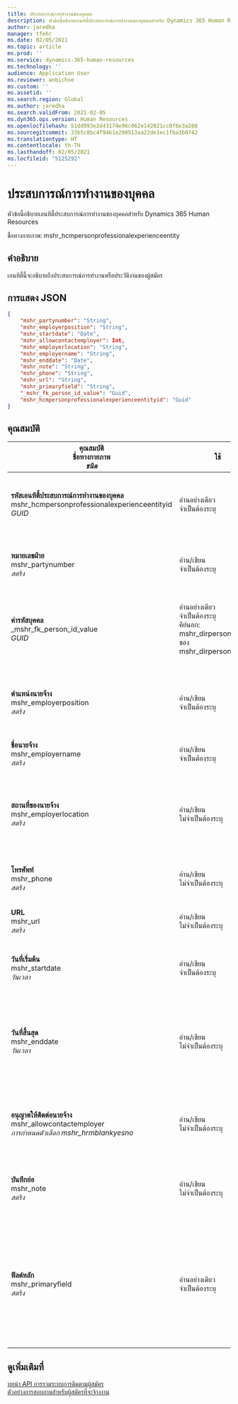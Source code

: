 ```yaml
---
title: ประสบการณ์การทำงานของบุคคล
description: หัวข้อนี้อธิบายเอนทิตี้ประสบการณ์การทำงานของบุคคลสำหรับ Dynamics 365 Human Resources
author: jaredha
manager: tfehr
ms.date: 02/05/2021
ms.topic: article
ms.prod: ''
ms.service: dynamics-365-human-resources
ms.technology: ''
audience: Application User
ms.reviewer: anbichse
ms.custom: ''
ms.assetid: ''
ms.search.region: Global
ms.author: jaredha
ms.search.validFrom: 2021-02-05
ms.dyn365.ops.version: Human Resources
ms.openlocfilehash: 51dd993e2d43174e96c062e142021cc0f6e3a288
ms.sourcegitcommit: 33b5c8bc4f9461e290513aa22de1ec1fba3b0742
ms.translationtype: HT
ms.contentlocale: th-TH
ms.lasthandoff: 02/05/2021
ms.locfileid: "5125292"
---
```

# <a name="person-professional-experience"></a>ประสบการณ์การทำงานของบุคคล

หัวข้อนี้อธิบายเอนทิตี้ประสบการณ์การทำงานของบุคคลสำหรับ Dynamics 365 Human Resources

ชื่อทางกายภาพ: mshr_hcmpersonprofessionalexperienceentity

## <a name="description"></a>คำอธิบาย

เอนทิตี้นี้จะอธิบายถึงประสบการณ์การทำงานหรือประวัติงานของผู้สมัคร

## <a name="json-representation"></a>การแสดง JSON

```json
{
    "mshr_partynumber": "String",
    "mshr_employerposition": "String",
    "mshr_startdate": "Date",
    "mshr_allowcontactemployer": Int,
    "mshr_employerlocation": "String",
    "mshr_employername": "String",
    "mshr_enddate": "Date",
    "mshr_note": "String",
    "mshr_phone": "String",
    "mshr_url": "String",
    "mshr_primaryfield": "String",
    "_mshr_fk_person_id_value": "Guid",
    "mshr_hcmpersonprofessionalexperienceentityid": "Guid"
}
```

## <a name="properties"></a>คุณสมบัติ

| คุณสมบัติ<br>**ชื่อทางกายภาพ**<br>**_ชนิด_** | ใช้ | คำอธิบาย |
| --- | --- | --- |
| **รหัสเอนทิตี้ประสบการณ์การทำงานของบุคคล**<br>mshr_hcmpersonprofessionalexperienceentityid<br>*GUID* | อ่านอย่างเดียว<br>จำเป็นต้องระบุ | ตัวระบุเฉพาะที่ระบบสร้างขึ้นสำหรับบันทึกเอนทิตี้ |
| **หมายเลขฝ่าย**<br>mshr_partynumber<br>*สตริง* | อ่าน/เขียน<br>จำเป็นต้องระบุ | ตัวระบุเฉพาะของเรกคอร์ดบุคคลสำหรับผู้สมัคร |
| **ค่ารหัสบุคคล**<br>_mshr_fk_person_id_value<br>*GUID* | อ่านอย่างเดียว<br>จำเป็นต้องระบุ<br>คีย์นอก: mshr_dirpersonentityid ของ mshr_dirpersonentity | ตัวระบุเฉพาะที่ระบบสร้างขึ้นสำหรับเรกคอร์ดเอนทิตี้บุคคล |
| **ตําแหน่งนายจ้าง**<br>mshr_employerposition<br>*สตริง* | อ่าน/เขียน<br>จำเป็นต้องระบุ | ตําแหน่งที่ค้างอยู่โดนผู้สมัครขณะอยู่ภายใต้การจ้างงาน |
| **ชื่อนายจ้าง**<br>mshr_employername<br>*สตริง* | อ่าน/เขียน<br>จำเป็นต้องระบุ | ชื่อของนายจ้าง |
| **สถานที่ของนายจ้าง**<br>mshr_employerlocation<br>*สตริง* | อ่าน/เขียน<br>ไม่จำเป็นต้องระบุ | สถานที่ของนายจ้าง ความยาวสูงสุด: 60 ไม่มีรูปแบบที่กําหนดหรือจำป็น |
| **โทรศัพท์**<br>mshr_phone<br>*สตริง* | อ่าน/เขียน<br>ไม่จำเป็นต้องระบุ | หมายเลขโทรศัพท์ของนายจ้าง |
| **URL**<br>mshr_url<br>*สตริง* | อ่าน/เขียน<br>ไม่จำเป็นต้องระบุ | URL ของเว็บไซต์ของนายจ้าง |
| **วันที่เริ่มต้น**<br>mshr_startdate<br>*วันเวลา* | อ่าน/เขียน<br>จำเป็นต้องระบุ | วันที่เริ่มต้นของการจ้างงานของผู้สมัคร |
| **วันที่สิ้นสุด**<br>mshr_enddate<br>*วันเวลา* | อ่าน/เขียน<br>ไม่จำเป็นต้องระบุ | วันที่สิ้นสุดของการจ้างงานของผู้สมัครหรือ null ถ้าผู้สมัครยังคงได้รับการว่าจ้างที่นี่ |
| **อนุญาตให้ติดต่อนายจ้าง**<br>mshr_allowcontactemployer<br>*การกำหนดตัวเลือก mshr_hrmblankyesno* | อ่าน/เขียน<br>ไม่จำเป็นต้องระบุ | ระบุว่าผู้สมัครอนุญาตให้ติดต่อนายจ้างก่อนหน้านี้หรือไม่ |
| **บันทึกย่อ**<br>mshr_note<br>*สตริง* | อ่าน/เขียน<br>ไม่จำเป็นต้องระบุ | หมายเหตุที่ใช้โดยผู้สรรหาหรือผู้จัดการการจ้างงาน |
| **ฟิลด์หลัก**<br>mshr_primaryfield<br>*สตริง* | อ่านอย่างเดียว<br>จำเป็นต้องระบุ | ฟิลด์ที่ใช้เป็นตัวระบุหลักของบันทึกเอนทิตี้ ชุดของหมายเลขฝ่าย วันที่เริ่มต้น ตําแหน่งนายจ้าง และชื่อนายจ้าง |

## <a name="see-also"></a>ดูเพิ่มเติมที่

[บทนํา API การรวมระบบการติดตามผู้สมัคร](hr-admin-integration-ats-api-introduction.md)<br>
[ตัวอย่างการสอบถามสำหรับผู้สมัครที่จะจ้างงาน](hr-admin-integration-ats-api-candidate-to-hire-example-query.md)

